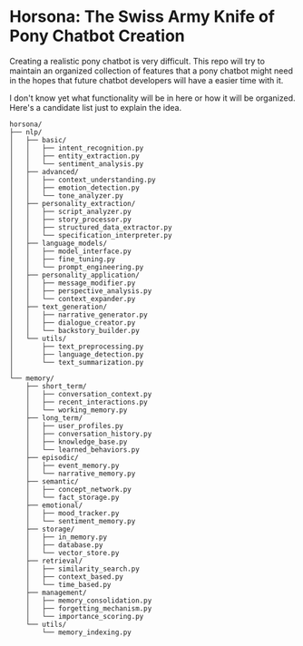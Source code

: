 # Horsona: The Swiss Army Knife of Pony Chatbot Creation
Creating a realistic pony chatbot is very difficult. This repo will try to maintain
an organized collection of features that a pony chatbot might need in the hopes that
future chatbot developers will have a easier time with it.

I don't know yet what functionality will be in here or how it will be organized.
Here's a candidate list just to explain the idea.

```
horsona/
├── nlp/
│   ├── basic/
│   │   ├── intent_recognition.py
│   │   ├── entity_extraction.py
│   │   └── sentiment_analysis.py
│   ├── advanced/
│   │   ├── context_understanding.py
│   │   ├── emotion_detection.py
│   │   └── tone_analyzer.py
│   ├── personality_extraction/
│   │   ├── script_analyzer.py
│   │   ├── story_processor.py
│   │   ├── structured_data_extractor.py
│   │   └── specification_interpreter.py
│   ├── language_models/
│   │   ├── model_interface.py
│   │   ├── fine_tuning.py
│   │   └── prompt_engineering.py
│   ├── personality_application/
│   │   ├── message_modifier.py
│   │   ├── perspective_analysis.py
│   │   └── context_expander.py
│   ├── text_generation/
│   │   ├── narrative_generator.py
│   │   ├── dialogue_creator.py
│   │   └── backstory_builder.py
│   └── utils/
│       ├── text_preprocessing.py
│       ├── language_detection.py
│       └── text_summarization.py
│
└── memory/
    ├── short_term/
    │   ├── conversation_context.py
    │   ├── recent_interactions.py
    │   └── working_memory.py
    ├── long_term/
    │   ├── user_profiles.py
    │   ├── conversation_history.py
    │   ├── knowledge_base.py
    │   └── learned_behaviors.py
    ├── episodic/
    │   ├── event_memory.py
    │   └── narrative_memory.py
    ├── semantic/
    │   ├── concept_network.py
    │   └── fact_storage.py
    ├── emotional/
    │   ├── mood_tracker.py
    │   └── sentiment_memory.py
    ├── storage/
    │   ├── in_memory.py
    │   ├── database.py
    │   └── vector_store.py
    ├── retrieval/
    │   ├── similarity_search.py
    │   ├── context_based.py
    │   └── time_based.py
    ├── management/
    │   ├── memory_consolidation.py
    │   ├── forgetting_mechanism.py
    │   └── importance_scoring.py
    └── utils/
        └── memory_indexing.py
```

